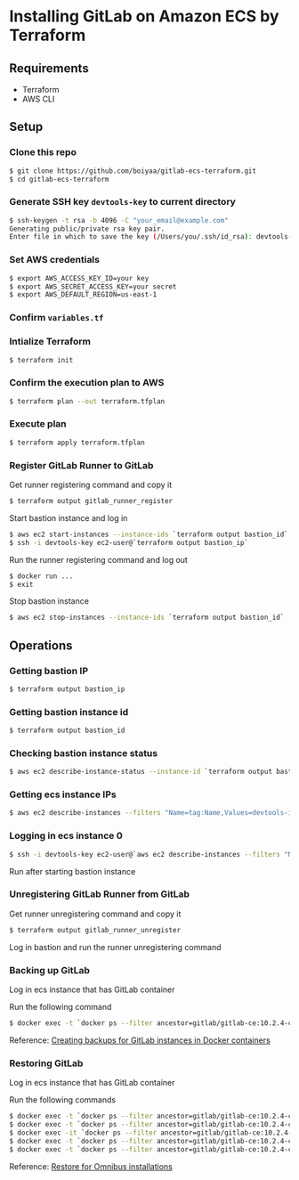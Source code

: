 # Installing GitLab on Amazon ECS by Terraform

## Requirements

* Terraform
* AWS CLI

## Setup

### Clone this repo

```sh
$ git clone https://github.com/boiyaa/gitlab-ecs-terraform.git
$ cd gitlab-ecs-terraform
```

### Generate SSH key `devtools-key` to current directory

```sh
$ ssh-keygen -t rsa -b 4096 -C "your_email@example.com"
Generating public/private rsa key pair.
Enter file in which to save the key (/Users/you/.ssh/id_rsa): devtools-key
```

### Set AWS credentials

```sh
$ export AWS_ACCESS_KEY_ID=your key
$ export AWS_SECRET_ACCESS_KEY=your secret
$ export AWS_DEFAULT_REGION=us-east-1
```

### Confirm `variables.tf`

### Intialize Terraform

```sh
$ terraform init
```

### Confirm the execution plan to AWS

```sh
$ terraform plan --out terraform.tfplan
```

### Execute plan

```sh
$ terraform apply terraform.tfplan
```

### Register GitLab Runner to GitLab

Get runner registering command and copy it

```sh
$ terraform output gitlab_runner_register
```

Start bastion instance and log in

```sh
$ aws ec2 start-instances --instance-ids `terraform output bastion_id`
$ ssh -i devtools-key ec2-user@`terraform output bastion_ip`
```

Run the runner registering command and log out

```sh
$ docker run ...
$ exit
```

Stop bastion instance

```sh
$ aws ec2 stop-instances --instance-ids `terraform output bastion_id`
```

## Operations

### Getting bastion IP

```sh
$ terraform output bastion_ip
```

### Getting bastion instance id

```sh
$ terraform output bastion_id
```

### Checking bastion instance status

```sh
$ aws ec2 describe-instance-status --instance-id `terraform output bastion_id` --query "InstanceStatuses[].InstanceState.Name" --output text
```

### Getting ecs instance IPs

```sh
$ aws ec2 describe-instances --filters "Name=tag:Name,Values=devtools-instance-ecs" "Name=instance-state-name,Values=running" --query "Reservations[].Instances[].[PrivateIpAddress]" --output text
```

### Logging in ecs instance 0

```sh
$ ssh -i devtools-key ec2-user@`aws ec2 describe-instances --filters "Name=tag:Name,Values=devtools-instance-ecs" "Name=instance-state-name,Values=running" --query "Reservations[].Instances[].[PrivateIpAddress][0]" --output text` -o 'ProxyCommand ssh -i devtools-key -W %h:%p ec2-user@`terraform output bastion_ip`'
```

Run after starting bastion instance

### Unregistering GitLab Runner from GitLab

Get runner unregistering command and copy it

```sh
$ terraform output gitlab_runner_unregister
```

Log in bastion and run the runner unregistering command

### Backing up GitLab

Log in ecs instance that has GitLab container

Run the following command

```sh
$ docker exec -t `docker ps --filter ancestor=gitlab/gitlab-ce:10.2.4-ce.0 --format {{.Names}}` gitlab-rake gitlab:backup:create
```

Reference: [Creating backups for GitLab instances in Docker containers](https://docs.gitlab.com/omnibus/settings/backups.html#creating-backups-for-gitlab-instances-in-docker-containers)

### Restoring GitLab

Log in ecs instance that has GitLab container

Run the following commands

```sh
$ docker exec -t `docker ps --filter ancestor=gitlab/gitlab-ce:10.2.4-ce.0 --format {{.Names}}` gitlab-ctl stop unicorn
$ docker exec -t `docker ps --filter ancestor=gitlab/gitlab-ce:10.2.4-ce.0 --format {{.Names}}` gitlab-ctl stop sidekiq
$ docker exec -it `docker ps --filter ancestor=gitlab/gitlab-ce:10.2.4-ce.0 --format {{.Names}}` gitlab-rake gitlab:backup:restore BACKUP=1510107973_2017_11_08_10.1.1
$ docker exec -t `docker ps --filter ancestor=gitlab/gitlab-ce:10.2.4-ce.0 --format {{.Names}}` gitlab-ctl restart
$ docker exec -t `docker ps --filter ancestor=gitlab/gitlab-ce:10.2.4-ce.0 --format {{.Names}}` gitlab-rake gitlab:check SANITIZE=true
```

Reference: [Restore for Omnibus installations](https://docs.gitlab.com/ce/raketasks/backup_restore.html#restore-for-omnibus-installations)

